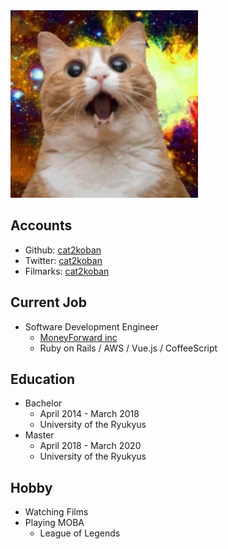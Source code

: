 <head>
  <title>cat2koban.github.io</title>
  <link rel="icon" type="image/png"               href="assets/images/favicon.ico">
  <link rel="icon" type="image/png" sizes="32x32" href="assets/images/32x32.png">
  <link rel="icon" type="image/png" sizes="16x16" href="assets/images/16x16.png">
</head>

<img src="assets/images/cat2koban_icon.png" alt="selfie" width="300px">

## Accounts
- Github: [cat2koban](https://github.com/cat2koban)
- Twitter: [cat2koban](https://twitter.com/cat2koban)
- Filmarks: [cat2koban](https://filmarks.com/users/cat2koban)

## Current Job
- Software Development Engineer
  - [MoneyForward inc](https://moneyforward.com)
  - Ruby on Rails / AWS / Vue.js / CoffeeScript

## Education
- Bachelor
  - April 2014 - March 2018
  - University of the Ryukyus
- Master
  - April 2018 - March 2020
  - University of the Ryukyus

## Hobby
- Watching Films
- Playing MOBA
  - League of Legends

